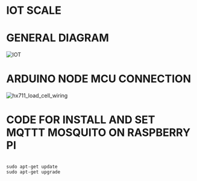 # IOT SCALE
# GENERAL DIAGRAM
![IOT](https://user-images.githubusercontent.com/16806606/95004244-65510d80-05f1-11eb-8162-485b5553cc74.png)
# ARDUINO NODE MCU CONNECTION
![hx711_load_cell_wiring](https://user-images.githubusercontent.com/16806606/95004186-bad8ea80-05f0-11eb-8bb9-f4590c7a2ab5.png)
# CODE FOR INSTALL AND SET MQTTT MOSQUITO ON RASPBERRY PI
```

sudo apt-get update
sudo apt-get upgrade

```


